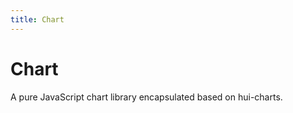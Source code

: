 ```yaml
---
title: Chart
---
```


# Chart

<div>A pure JavaScript chart library encapsulated based on hui-charts.</div>
